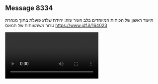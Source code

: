 ## Message 8334

תיעוד ראשון של הכוחות המיוחדים בלב העיר עזה:
יחידת שלדג פועלת בתוך מנהרת טרור משמעותית של חמאס
https://www.idf.il/164023

![Video](./8334/8334_media.mp4)
